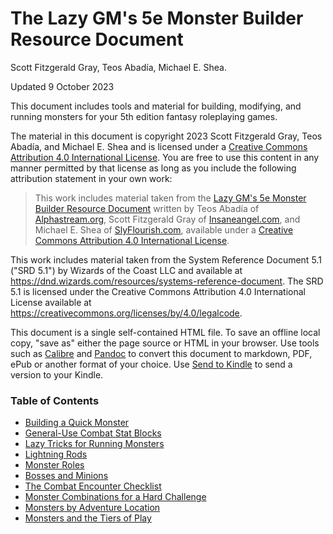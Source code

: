 # The Lazy GM's 5e Monster Builder Resource Document

Scott Fitzgerald Gray, Teos Abadía, Michael E. Shea.

Updated 9 October 2023

This document includes tools and material for building, modifying, and running monsters for your 5th edition fantasy roleplaying games.

The material in this document is copyright 2023 Scott Fitzgerald Gray, Teos Abadía, and Michael E. Shea and is licensed under a [Creative Commons Attribution 4.0 International License](http://creativecommons.org/licenses/by/4.0/). You are free to use this content in any manner permitted by that license as long as you include the following attribution statement in your own work:

> This work includes material taken from the [Lazy GM's 5e Monster Builder Resource Document](https://slyflourish.com/lazy_5e_monster_building_resource_document.html) written by Teos Abadía of [Alphastream.org](https://alphastream.org), Scott Fitzgerald Gray of [Insaneangel.com](https://insaneangel.com), and Michael E. Shea of [SlyFlourish.com](https://slyflourish.com), available under a [Creative Commons Attribution 4.0 International License](http://creativecommons.org/licenses/by/4.0/).

This work includes material taken from the System Reference Document 5.1 ("SRD 5.1") by Wizards of the Coast LLC and available at <https://dnd.wizards.com/resources/systems-reference-document>. The SRD 5.1 is licensed under the Creative Commons Attribution 4.0 International License available at <https://creativecommons.org/licenses/by/4.0/legalcode>.

This document is a single self-contained HTML file. To save an offline local copy, "save as" either the page source or HTML in your browser. Use tools such as [Calibre](https://calibre-ebook.com) and [Pandoc](https://pandoc.org) to convert this document to markdown, PDF, ePub or another format of your choice. Use [Send to Kindle](https://www.amazon.com/sendtokindle) to send a version to your Kindle.

### Table of Contents

*   [Building a Quick Monster](buildingaquickmonster.md)
*   [General-Use Combat Stat Blocks](generalusestatblocks.md)
*   [Lazy Tricks for Running Monsters](lazytricksforrunningmonsters.md)
*   [Lightning Rods](lightingrods.md)
*   [Monster Roles](monsterroles.md)
*   [Bosses and Minions](bossesandminions.md)
*   [The Combat Encounter Checklist](combatencounterchecklist.md)
*   [Monster Combinations for a Hard Challenge](monstercombinationsforahardchallenge.md)
*   [Monsters by Adventure Location](monstersbyadventurelocation.md)
*   [Monsters and the Tiers of Play](monstersandthetiersofplay.md)
